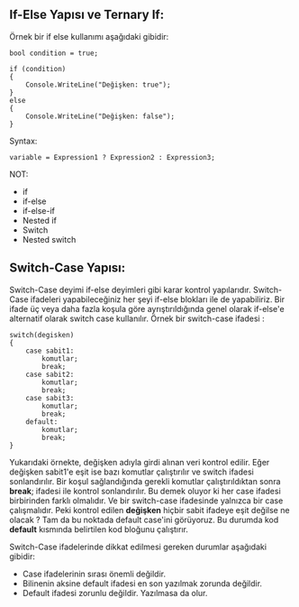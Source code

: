 ## If-Else Yapısı ve Ternary If:
Örnek bir if else kullanımı aşağıdaki gibidir:
```
bool condition = true;

if (condition)
{
    Console.WriteLine("Değişken: true");
}
else
{
    Console.WriteLine("Değişken: false");
}
```
Syntax:
```
variable = Expression1 ? Expression2 : Expression3;
```
NOT:
*	if
*	if-else
*	if-else-if
*	Nested if
*	Switch
*	Nested switch

## Switch-Case Yapısı:
Switch-Case deyimi if-else deyimleri gibi karar kontrol yapılarıdır. Switch-Case ifadeleri yapabileceğiniz her şeyi if-else blokları ile de yapabiliriz. Bir ifade üç veya daha fazla koşula göre ayrıştırıldığında genel olarak if-else'e alternatif olarak switch case kullanılır.
Örnek bir switch-case ifadesi :
```
switch(degisken)
{
    case sabit1:
        komutlar;
        break;
    case sabit2:
        komutlar;
        break;
    case sabit3:
        komutlar;
        break;
    default:
        komutlar;
        break;
}
```
Yukarıdaki örnekte, değişken adıyla girdi alınan veri kontrol edilir. Eğer değişken sabit1'e eşit ise bazı komutlar çalıştırılır ve switch ifadesi sonlandırılır.
Bir koşul sağlandığında gerekli komutlar çalıştırıldıktan sonra **break**; ifadesi ile kontrol sonlandırılır. Bu demek oluyor ki her case ifadesi birbirinden farklı olmalıdır. Ve bir switch-case ifadesinde yalnızca bir case çalışmalıdır.
Peki kontrol edilen **değişken** hiçbir sabit ifadeye eşit değilse ne olacak ? Tam da bu noktada default case'ini görüyoruz. Bu durumda kod **default** kısmında belirtilen kod bloğunu çalıştırır.

Switch-Case ifadelerinde dikkat edilmesi gereken durumlar aşağıdaki gibidir:
*	Case ifadelerinin sırası önemli değildir.
*	Bilinenin aksine default ifadesi en son yazılmak zorunda değildir.
*	Default ifadesi zorunlu değildir. Yazılmasa da olur.
